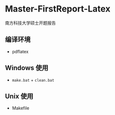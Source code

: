 # Master-FirstReport-Latex

南方科技大学硕士开题报告

## 编译环境

* pdflatex

## Windows 使用

* `make.bat` + `clean.bat`

## Unix 使用

* Makefile